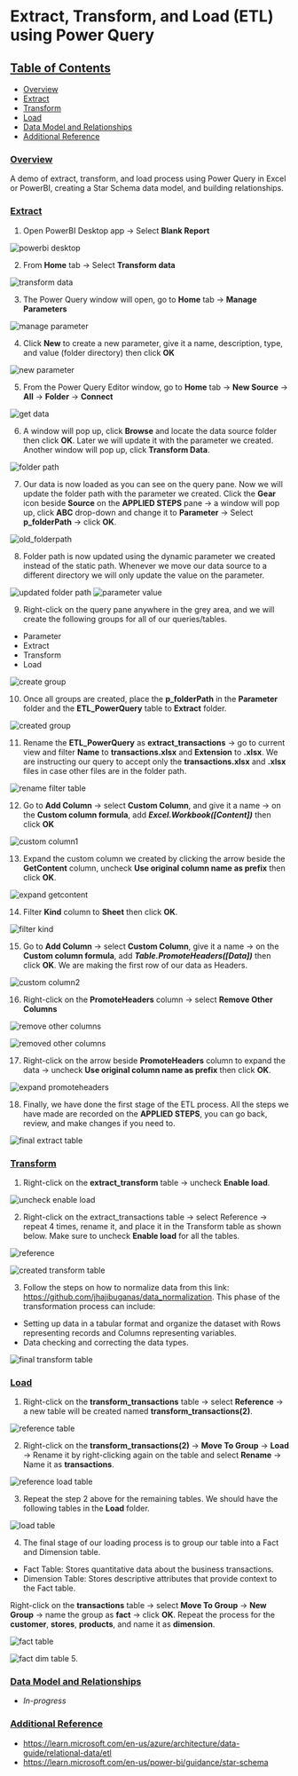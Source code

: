 # Extract, Transform, and Load (ETL) using Power Query

## <ins>Table of Contents</ins>

- [Overview](#overview)
- [Extract](#extract)
- [Transform](#transform)
- [Load](#load)
- [Data Model and Relationships](#data-model-and-relationships)
- [Additional Reference](#additional-reference)

### <ins>Overview</ins>

A demo of extract, transform, and load process using Power Query in Excel or PowerBI, creating a Star Schema data model, and building relationships.

### <ins>Extract</ins>

1. Open PowerBI Desktop app &#8594; Select **Blank Report**
  >
  ![powerbi desktop](extract_screenshots/powerbi_desktop.jpg)
  >
2. From **Home** tab &#8594; Select **Transform data**
  >
  ![transform data](extract_screenshots/transform_data.jpg)
  >
3. The Power Query window will open, go to **Home** tab &#8594; **Manage Parameters**
  >
  ![manage parameter](extract_screenshots/manage_parameter.jpg)
  >
4. Click **New** to create a new parameter, give it a name, description, type, and value (folder directory) then click **OK**
  >
  ![new parameter](extract_screenshots/new_parameter.jpg)
  >
5. From the Power Query Editor window, go to **Home** tab &#8594; **New Source** &#8594; **All** &#8594; **Folder** &#8594; **Connect**
  >
  ![get data](extract_screenshots/get_data.jpg)
  >
6. A window will pop up, click **Browse** and locate the data source folder then click **OK**. Later we will update it with the parameter we created. Another window will pop up, click **Transform Data**.
  >
  ![folder path](extract_screenshots/folderpath.jpg)
  >
7. Our data is now loaded as you can see on the query pane. Now we will update the folder path with the parameter we created. Click the **Gear** icon beside **Source** on the **APPLIED STEPS** pane &#8594; a window will pop up, click **ABC** drop-down and change it to **Parameter** &#8594; Select **p_folderPath** &#8594; click **OK**.
  >
   ![old_folderpath](extract_screenshots/old_folderpath.jpg)
  >
8. Folder path is now updated using the dynamic parameter we created instead of the static path. Whenever we move our data source to a different directory we will only update the value on the parameter.
  >
  ![updated folder path](extract_screenshots/updated_folderpath.jpg)
  ![parameter value](extract_screenshots/parameter_value.jpg)
  >
9. Right-click on the query pane anywhere in the grey area, and we will create the following groups for all of our queries/tables.
  - Parameter
  - Extract
  - Transform
  - Load
  >
  ![create group](extract_screenshots/create_group.jpg)
  >
10. Once all groups are created, place the **p_folderPath** in the **Parameter** folder and the **ETL_PowerQuery** table to **Extract** folder.
  >
  ![created group](extract_screenshots/created_group.jpg)
  >
11. Rename the **ETL_PowerQuery** as **extract_transactions** &#8594; go to current view and filter **Name** to **transactions.xlsx** and **Extension** to **.xlsx**. We are instructing our query to accept only the **transactions.xlsx** and **.xlsx** files in case other files are in the folder path.
  >
  ![rename filter table](extract_screenshots/rename_filter_table.jpg)
  >
12. Go to **Add Column** &#8594; select **Custom Column**, and give it a name &#8594; on the **Custom column formula**, add ***Excel.Workbook([Content])*** then click **OK**
  >
  ![custom column1](extract_screenshots/custom_column1.jpg)
  >
13. Expand the custom column we created by clicking the arrow beside the **GetContent** column, uncheck **Use original column name as prefix** then click **OK**.
  >
  ![expand getcontent](extract_screenshots/expand_getcontent.jpg)
  >
14. Filter **Kind** column to **Sheet** then click **OK**.
  >
  ![filter kind](extract_screenshots/filter_kind.jpg)
  >
15. Go to **Add Column** &#8594; select **Custom Column**, give it a name &#8594; on the **Custom column formula**, add ***Table.PromoteHeaders([Data])*** then click **OK**. We are making the first row of our data as Headers.
  >
  ![custom column2](extract_screenshots/custom_column2.jpg)
  >
16. Right-click on the **PromoteHeaders** column &#8594; select **Remove Other Columns**
  >
  ![remove other columns](extract_screenshots/remove_other_column.jpg)
  >
  ![removed other columns](extract_screenshots/removed_other_column.jpg)
  >
17. Right-click on the arrow beside **PromoteHeaders** column to expand the data &#8594; uncheck **Use original column name as prefix** then click **OK**.
  >
  ![expand promoteheaders](extract_screenshots/expand_promoteheaders.jpg)
  >
18. Finally, we have done the first stage of the ETL process. All the steps we have made are recorded on the **APPLIED STEPS**, you can go back, review, and make changes if you need to.
  >
  ![final extract table](extract_screenshots/final_extract_table.jpg)
  >

### <ins>Transform</ins>

1. Right-click on the **extract_transform** table &#8594; uncheck **Enable load**.
  >
  ![uncheck enable load ](transform_screenshots/uncheck_enable_load.jpg)
  >
2. Right-click on the extract_transactions table &#8594; select Reference &#8594; repeat 4 times, rename it, and place it in the Transform table as shown below. Make sure to uncheck **Enable load** for all the tables.
  >
  ![reference](transform_screenshots/reference.jpg)
  >
  ![created transform table](transform_screenshots/created_transform_table.jpg)
  >
3. Follow the steps on how to normalize data from this link: https://github.com/jhajibuganas/data_normalization. This phase of the transformation process can include:
  - Setting up data in a tabular format and organize the dataset with Rows representing records and Columns representing variables.
  - Data checking and correcting the data types.
  >
  ![final transform table](transform_screenshots/final_transform_table.jpg)
  >


### <ins>Load</ins>

1. Right-click on the **transform_transactions** table &#8594; select **Reference** &#8594; a new table will be created named **transform_transactions(2)**.
  >
  ![reference table](load_screenshots/reference_table.jpg)
  >
2. Right-click on the **transform_transactions(2)** &#8594; **Move To Group** &#8594; **Load** &#8594; Rename it by right-clicking again on the table and select **Rename** &#8594; Name it as **transactions**.
  >
  ![reference load table](load_screenshots/reference_load_table.jpg)
  >
3. Repeat the step 2 above for the remaining tables. We should have the following tables in the **Load** folder.
  >
  ![load table](load_screenshots/load_table.jpg)
  >
4. The final stage of our loading process is to group our table into a Fact and Dimension table.
  - Fact Table: Stores quantitative data about the business transactions.
  - Dimension Table: Stores descriptive attributes that provide context to the Fact table.
  >
  Right-click on the **transactions** table &#8594; select **Move To Group** &#8594; **New Group** &#8594; name the group as **fact** &#8594; click **OK**.
  Repeat the process for the **customer**, **stores**, **products**, and name it as **dimension**.
  >
  ![fact table](load_screenshots/fact_table.jpg) 
  >
  ![fact dim table](load_screenshots/fact_dim_table.jpg) 
5. 

### <ins>Data Model and Relationships</ins>
  - *In-progress*
### <ins>Additional Reference</ins>
- https://learn.microsoft.com/en-us/azure/architecture/data-guide/relational-data/etl
- https://learn.microsoft.com/en-us/power-bi/guidance/star-schema

